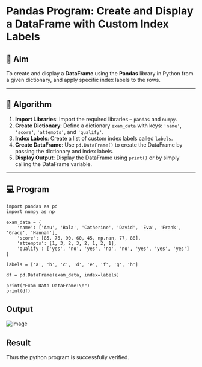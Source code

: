 # Pandas Program: Create and Display a DataFrame with Custom Index Labels

## 🎯 Aim

To create and display a **DataFrame** using the **Pandas** library in Python from a given dictionary, and apply specific index labels to the rows.

---

## 🧠 Algorithm

1. **Import Libraries**: Import the required libraries – `pandas` and `numpy`.
2. **Create Dictionary**: Define a dictionary `exam_data` with keys: `'name'`, `'score'`, `'attempts'`, and `'qualify'`.
3. **Index Labels**: Create a list of custom index labels called `labels`.
4. **Create DataFrame**: Use `pd.DataFrame()` to create the DataFrame by passing the dictionary and index labels.
5. **Display Output**: Display the DataFrame using `print()` or by simply calling the DataFrame variable.

---

## 💻 Program
```
import pandas as pd
import numpy as np

exam_data = {
    'name': ['Anu', 'Bala', 'Catherine', 'David', 'Eva', 'Frank', 'Grace', 'Hannah'],
    'score': [85, 76, 90, 60, 45, np.nan, 77, 88],
    'attempts': [1, 3, 2, 3, 2, 1, 2, 1],
    'qualify': ['yes', 'no', 'yes', 'no', 'no', 'yes', 'yes', 'yes']
}

labels = ['a', 'b', 'c', 'd', 'e', 'f', 'g', 'h']

df = pd.DataFrame(exam_data, index=labels)

print("Exam Data DataFrame:\n")
print(df)

```
## Output

![image](https://github.com/user-attachments/assets/471a60bf-6d12-44e4-b62d-69f983e7cb7e)

## Result
Thus the python program is successfully verified.
